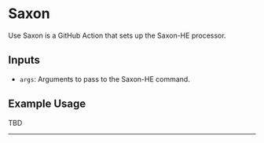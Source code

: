 # Saxon

Use Saxon is a GitHub Action that sets up the Saxon-HE processor.

## Inputs

* `args`: Arguments to pass to the Saxon-HE command.

## Example Usage

TBD

---
